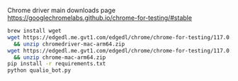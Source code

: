 Chrome driver main downloads page https://googlechromelabs.github.io/chrome-for-testing/#stable

```bash
brew install wget
wget https://edgedl.me.gvt1.com/edgedl/chrome/chrome-for-testing/117.0.5938.62/mac-arm64/chromedriver-mac-arm64.zip \
  && unzip chromedriver-mac-arm64.zip
wget https://edgedl.me.gvt1.com/edgedl/chrome/chrome-for-testing/117.0.5938.62/mac-arm64/chrome-mac-arm64.zip \
  && unzip chrome-mac-arm64.zip
pip install -r requirements.txt
python qualio_bot.py
```
